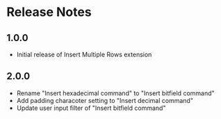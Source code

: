 # Release Notes

## 1.0.0

- Initial release of Insert Multiple Rows extension

## 2.0.0

- Rename "Insert hexadecimal command" to "Insert bitfield command"
- Add padding characoter setting to "Insert decimal command"
- Update user input filter of "Insert bitfield command"